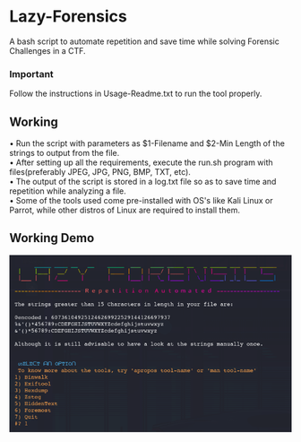 # Lazy-Forensics
A bash script to automate repetition and save time while solving Forensic Challenges in a CTF.

### Important
Follow the instructions in Usage-Readme.txt to run the tool properly. <br>

## Working
 • Run the script with parameters as $1-Filename and $2-Min Length of the strings to output from the file.<br>
 • After setting up all the requirements, execute the run.sh program with files(preferably JPEG, JPG, PNG, BMP, TXT, etc). <br>
 • The output of the script is stored in a log.txt file so as to save time and repetition while analyzing a file. <br>
 • Some of the tools used come pre-installed with OS's like Kali Linux or Parrot, while other distros of Linux are required to install them.<br>


## Working Demo
![](WelcomeScreen1.png)
